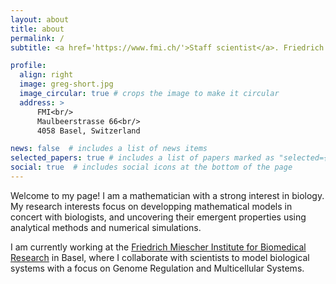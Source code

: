 ```yaml
---
layout: about
title: about
permalink: /
subtitle: <a href='https://www.fmi.ch/'>Staff scientist</a>. Friedrich Miescher Institute for Biomedical Research, Basel.

profile:
  align: right
  image: greg-short.jpg
  image_circular: true # crops the image to make it circular
  address: >
      FMI<br/>
      Maulbeerstrasse 66<br/>
      4058 Basel, Switzerland

news: false  # includes a list of news items
selected_papers: true # includes a list of papers marked as "selected={true}"
social: true  # includes social icons at the bottom of the page
---
```

Welcome to my page! I am a mathematician with a strong interest in biology. My research interests focus on developping mathematical models in concert with biologists, and uncovering their emergent properties using analytical methods and numerical simulations.

I am currently working at the [Friedrich Miescher Institute for Biomedical Research](https://www.fmi.ch) in Basel, where I collaborate with scientists to model biological systems with a focus on Genome Regulation and Multicellular Systems. 

<!-- 
Write your biography here. Tell the world about yourself. Link to your favorite [subreddit](http://reddit.com). You can put a picture in, too. The code is already in, just name your picture `prof_pic.jpg` and put it in the `img/` folder.

Put your address / P.O. box / other info right below your picture. You can also disable any these elements by editing `profile` property of the YAML header of your `_pages/about.md`. Edit `_bibliography/papers.bib` and Jekyll will render your [publications page](/al-folio/publications/) automatically.

Link to your social media connections, too. This theme is set up to use [Font Awesome icons](http://fortawesome.github.io/Font-Awesome/) and [Academicons](https://jpswalsh.github.io/academicons/), like the ones below. Add your Facebook, Twitter, LinkedIn, Google Scholar, or just disable all of them. -->
